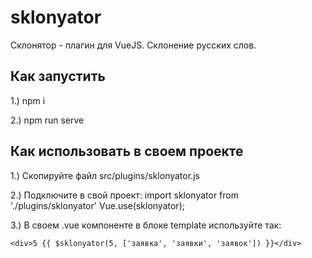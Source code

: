 # sklonyator
Склонятор - плагин для VueJS. Склонение русских слов.

## Как запустить
1.) npm i

2.) npm run serve

## Как использовать в своем проекте
1.) Скопируйте файл src/plugins/sklonyator.js

2.) Подключите в свой проект:
    import sklonyator from './plugins/sklonyator'
    Vue.use(sklonyator);

3.) В своем .vue компоненте в блоке template используйте так:

    <div>5 {{ $sklonyator(5, ['заявка', 'заявки', 'заявок']) }}</div>